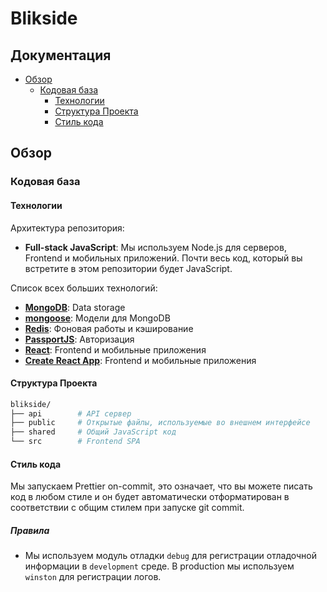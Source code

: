 # Blikside

## Документация
- [Обзор](#обзор)
	- [Кодовая база](#кодовая-база)
		- [Технологии](#технологии)
		- [Структура Проекта](#структура-проекта)
		- [Стиль кода](#стиль-кода)



## Обзор

### Кодовая база

#### Технологии

Архитектура репозитория:

- **Full-stack JavaScript**: Мы используем Node.js для серверов, Frontend и мобильных приложений. Почти весь код, который вы встретите в этом репозитории будет JavaScript.

Список всех больших технологий:

- [**MongoDB**](https://www.mongodb.com/): Data storage
- [**mongoose**](https://mongoosejs.com/): Модели для MongoDB
- [**Redis**](https://redis.io/): Фоновая работы и кэширование
- [**PassportJS**](http://www.passportjs.org): Авторизация
- [**React**](https://facebook.github.io/react/): Frontend и мобильные приложения
- [**Create React App**](https://facebook.github.io/create-react-app/): Frontend и мобильные приложения

#### Структура Проекта

```sh
blikside/
├── api        # API сервер
├── public     # Открытые файлы, используемые во внешнем интерфейсе
├── shared     # Общий JavaScript код
└── src        # Frontend SPA
```

#### Стиль кода

Мы запускаем Prettier on-commit, это означает, что вы можете писать код в любом стиле и он будет автоматически отформатирован в соответствии с общим стилем при запуске git commit.

##### Правила
- Мы используем модуль отладки `debug` для регистрации отладочной информации в `development` среде. В production мы используем `winston` для регистрации логов.  
